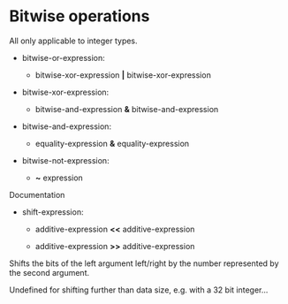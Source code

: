 

Bitwise operations
==================

All only applicable to integer types.

-   bitwise-or-expression:

    -   bitwise-xor-expression **|** bitwise-xor-expression


-   bitwise-xor-expression:

    -   bitwise-and-expression **&** bitwise-and-expression


-   bitwise-and-expression:

    -   equality-expression **&** equality-expression


-   bitwise-not-expression:

    -   **\~** expression

Documentation

-   shift-expression:

    -   additive-expression **\<\<** additive-expression

    -   additive-expression **\>\>** additive-expression


Shifts the bits of the left argument left/right by the number represented by the second argument.

Undefined for shifting further than data size, e.g. with a 32 bit integer...


